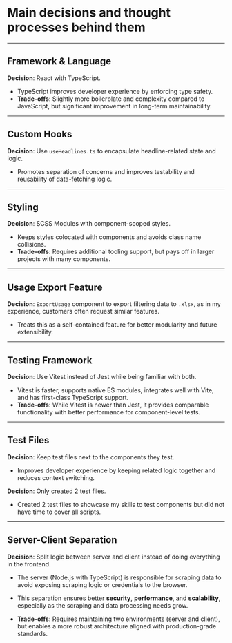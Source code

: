 # Main decisions and thought processes behind them

---

## Framework & Language

**Decision**: React with TypeScript.

- TypeScript improves developer experience by enforcing type safety.
- **Trade-offs**: Slightly more boilerplate and complexity compared to JavaScript, but significant improvement in long-term maintainability.

---

## Custom Hooks

**Decision**: Use `useHeadlines.ts` to encapsulate headline-related state and logic.

- Promotes separation of concerns and improves testability and reusability of data-fetching logic.

---

## Styling

**Decision**: SCSS Modules with component-scoped styles.

- Keeps styles colocated with components and avoids class name collisions.
- **Trade-offs**: Requires additional tooling support, but pays off in larger projects with many components.

---

## Usage Export Feature

**Decision**: `ExportUsage` component to export filtering data to `.xlsx`, as in my experience, customers often request similar features.

- Treats this as a self-contained feature for better modularity and future extensibility.

---

## Testing Framework

**Decision**: Use Vitest instead of Jest while being familiar with both.

- Vitest is faster, supports native ES modules, integrates well with Vite, and has first-class TypeScript support.
- **Trade-offs**: While Vitest is newer than Jest, it provides comparable functionality with better performance for component-level tests.

---

## Test Files

**Decision**: Keep test files next to the components they test.

- Improves developer experience by keeping related logic together and reduces context switching.

**Decision**: Only created 2 test files.

- Created 2 test files to showcase my skills to test components but did not have time to cover all scripts.

---

## Server-Client Separation

**Decision**: Split logic between server and client instead of doing everything in the frontend.

- The server (Node.js with TypeScript) is responsible for scraping data to avoid exposing scraping logic or credentials to the browser.
- This separation ensures better **security**, **performance**, and **scalability**, especially as the scraping and data processing needs grow.

- **Trade-offs**: Requires maintaining two environments (server and client), but enables a more robust architecture aligned with production-grade standards.
